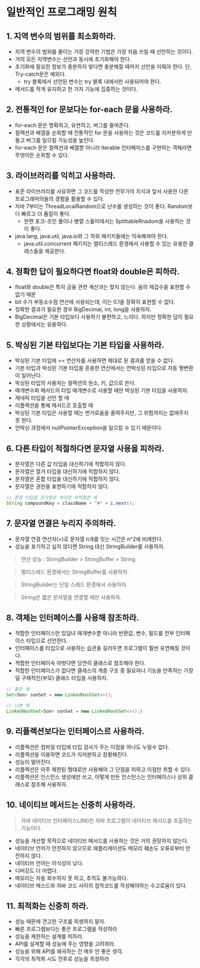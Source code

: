 # 일반적인 프로그래밍 원칙

## 1. 지역 변수의 범위를 최소화하라.
- 지역 변수의 범위를 줄이는 가장 강력한 기법은 가장 처음 쓰일 때 선언하는 것이다.
- 거의 모든 지역변수는 선언과 동시에 초기화해야 한다.
- 초기화에 필요한 정보가 충분하지 앟다면 충분해질 때까지 선언을 미뤄야 한다. 단, Try-catch문은 예외다.
  - try 블록에서 선언된 변수는 try 블록 내에서만 사용되어야 한다.
- 메서드를 작게 유지하고 한 가지 기능에 집중하는 것이다.

## 2. 전통적인 for 문보다는 for-each 문을 사용하라.
- for-each 문은 명확하고, 유연하고, 버그를 줄여준다.
- 컬렉션과 배열을 순회할 때 전통적인 for 문을 사용하는 것은 코드를 지저분하게 만들고 버그를 일으킬 가능성을 높인다.
- for-each 문은 컬렉션과 배열뿐 아니라 Iterable 인터페이스를 구현하는 객체라면 무엇이든 순회할 수 있다.

## 3. 라이브러리를 익히고 사용하라.
- 표준 라이브러리를 사요하면 그 코드를 작성한 전무가의 지식과 앞서 사용한 다른 프로그래머의들의 경험을 활용할 수 있다.
- 자바 7부터는 ThreadLocalRandom으로 난수를 생성하는 것이 좋다. Random보다 빠르고 더 품질이 좋다.
  - 한편 포크-조인 풀이나 병렬 스틀미에서는 SplittableRnadom을 사용하는 것이 좋다.
- java.lang, java.util, java.io와 그 하위 패키지들에는 익숙해져야 한다.
  - java.util.concurrent 패키지는 멀티스레드 환경에서 사용할 수 있는 유용한 클래스들을 제공한다.

## 4. 정확한 답이 필요하다면 float와 double은 피하라.
- float와 double은 특히 금융 관련 계산과는 맞지 않는다. 음의 제겁수을 표현할 수 없기 때문
- bit 수가 부동소수점 연산에 사용되는데, 이는 0.1을 정확히 표현할 수 없다.
- 정확한 결과가 필요한 경우 BigDecimal, int, long을 사용하자.
- BigDecimal은 기본 타입보다 사용하기 불편하고, 느리다. 하지만 정확한 답이 필요한 상황에서는 유용하다.


## 5. 박싱된 기본 타입보다는 기본 타입을 사용하라.
- 박싱된 기본 타입에 == 연산자를 사용하면 제대로 된 결과를 얻을 수 없다.
- 기본 타입과 박싱된 기본 타입을 혼용한 연산에서는 언박싱된 타입으로 자동 형변환이 일어난다.
- 박싱된 타입의 사용처는 컬렉션의 원소, 키, 값으로 쓴다.
- 매개변수화 메서드의 타입 매개변수로 사용할 때만 박싱된 기본 타입을 사용하자.
- 제네릭 타입을 선언 할 때
- 리플렉션을 통해 메서드르 호출할 때
- 박싱된 기본 타입은 사용할 때는 번거로움을 줄여주지만, 그 위험까지는 없애주지 못 한다.
- 언박싱 과정에서 nullPointerException을 일으킬 수 있기 때문이다.

## 6. 다른 타입이 적절하다면 문자열 사용을 피하라.
- 문자열은 다른 값 타입을 대신하기에 적합하지 않다.
- 문자열은 열거 타입을 대신하기에 적합하지 않다.
- 문자열은 혼합 타입을 대신하기에 적합하지 않다.
- 문자열은 권한을 표현하기에 적합하지 않다.

```Java
// 혼합 타입을 문자열로 처리한 부적절한 예
String compoundKey = className + "#" + i.next();
```
## 7. 문자열 연결은 누리지 주의하라.
- 문자열 연결 연산자(+)로 문자열 n개를 잇는 시간은 n^2에 비례한다.
- 성능을 포기하고 싶지 않다면 String 대신 StringBuilder를 사용하자.

> 연산 성능 : StringBuilder > StringBuffer > String

> 멀티스레드 환경에서는 StringBuffer를 사용하자.

> StringBuilder는 단일 스레드 환경에서 사용하자.

> String은 짧은 문자열을 연결할 때만 사용하자.

## 8. 객체는 인터페이스를 사용해 참조하라.
- 적합한 인터페이스만 있담녀 매개변수뿐 아니라 반환값, 변수, 필드를 전부 인터페이스 타입으로 선언한다.
- 인터페이스를 타입으로 사용하는 습관을 길러두면 프로그램이 훨씬 유연해질 것이다.
- 적합한 인터페이슥 아벗다면 당연히 클래스로 참조해야 한다.
- 적합한 인터페이스가 없다면 클래스의 계층 구조 중 필요혀나 기능을 만족하는 가장 덜 구체적인(부모) 클래스 타입을 사용하자. 

```Java
// 좋은 예
Set<Son> sonSet = new LinkedHashSet<>();

// 나쁜 예
LinkedHashSet<Son> sonSet = new LinkedHashSet<>();}
```

## 9. 리플렉션보다는 인터페이스르 사용하라.
- 리플렉션은 컴파일 타입에 타입 검사가 주는 이점을 하나도 누릴수 없다.
- 리플렉션을 이용하면 코드가 지저분하고 장황해진다.
- 성능이 떨어진다.
- 리플렉션은 아주 제한된 형태로만 사용해야 그 단점을 피하고 이점만 취할 수 있다.
- 리플렉션은 인스턴스 생성에만 쓰고, 이렇게 만든 인스턴스는 인터페이스나 상위 클래스로 참조해 사용하자. 

## 10. 네이티브 메서드는 신중히 사용하라.
> 자바 네이티브 인터페이스(JNI)란 자바 프로그램이 네이티브 메서드를 호출하는 기능이다.
- 성능을 개선할 목적으로 네이티브 메서드를 사용하는 것은 거의 권장하지 않는다.
- 네이티브 언어가 안전하지 않으므로 애플리케이션도 메모리 훼손도 오류로부터 안전하지 않다.
- 네이티브 언어는 이식성이 낮다.
- 디버깅도 더 어렵다.
- 메모리는 자동 회수하지 못 하고, 추적도 불가능하다.
- 네이티브 메스드와 자바 코드 사이의 접착코드를 작성해야하는 수고로움이 있다.


## 11. 최적화는 신중히 하라.
- 성능 때문에 견고한 구조를 희생하지 말자.
- 빠른 프로그램보다는 좋은 프로그램을 작성하라
- 성능을 제한하는 설계를 피하라. 
- API를 설계할 때 성능에 주는 영향을 고려하라.
- 성능을 위해 API를 왜곡하는 건 매우 안 좋은 생각.
- 각각의 최적화 시도 전후로 성능을 측정하라




